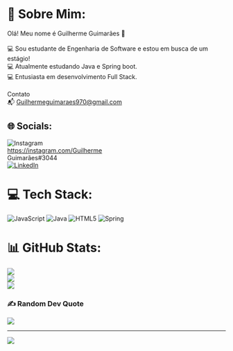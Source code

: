 # 💫 Sobre Mim:
Olá! Meu nome é Guilherme Guimarães 👋<br><br>💻 Sou estudante de Engenharia de Software e estou em busca de um estágio!<br>💻 Atualmente estudando Java e Spring boot.<br>💻 Entusiasta em desenvolvimento Full Stack.<br><br>Contato <br>📬 Guilhermeguimaraes970@gmail.com


## 🌐 Socials:
![Instagram](https://img.shields.io/badge/Instagram-%23E4405F.svg?logo=Instagram&logoColor=white)<br>https://instagram.com/Guilherme<br>Guimarães#3044<br>[![LinkedIn](https://img.shields.io/badge/LinkedIn-%230077B5.svg?logo=linkedin&logoColor=white)](https://linkedin.com/in/https://www.linkedin.com/in/guilhermeguimaraes-dev/) 

# 💻 Tech Stack:
![JavaScript](https://img.shields.io/badge/javascript-%23323330.svg?style=for-the-badge&logo=javascript&logoColor=%23F7DF1E) ![Java](https://img.shields.io/badge/java-%23ED8B00.svg?style=for-the-badge&logo=java&logoColor=white) ![HTML5](https://img.shields.io/badge/html5-%23E34F26.svg?style=for-the-badge&logo=html5&logoColor=white) ![Spring](https://img.shields.io/badge/spring-%236DB33F.svg?style=for-the-badge&logo=spring&logoColor=white)
# 📊 GitHub Stats:
![](https://github-readme-stats.vercel.app/api?username=GuimasGuimaraes&theme=tokyonight&hide_border=false&include_all_commits=false&count_private=false)<br/>
![](https://github-readme-streak-stats.herokuapp.com/?user=GuimasGuimaraes&theme=tokyonight&hide_border=false)<br/>
![](https://github-readme-stats.vercel.app/api/top-langs/?username=GuimasGuimaraes&theme=tokyonight&hide_border=false&include_all_commits=false&count_private=false&layout=compact)

### ✍️ Random Dev Quote
![](https://quotes-github-readme.vercel.app/api?type=horizontal&theme=radical)

---
[![](https://visitcount.itsvg.in/api?id=GuimasGuimaraes&icon=0&color=0)](https://visitcount.itsvg.in)

<!-- Proudly created with GPRM ( https://gprm.itsvg.in ) -->
